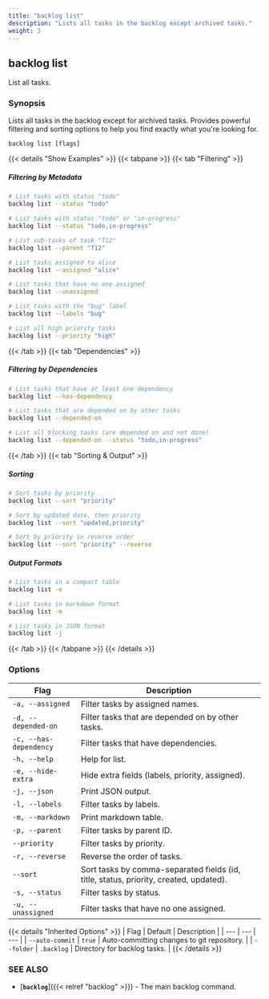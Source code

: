 ```yaml
---
title: "backlog list"
description: "Lists all tasks in the backlog except archived tasks."
weight: 3
---
```


## backlog list

List all tasks.

### Synopsis

Lists all tasks in the backlog except for archived tasks. Provides powerful filtering and sorting options to help you find exactly what you're looking for.

```
backlog list [flags]
```

{{< details "Show Examples" >}}
{{< tabpane >}}
{{< tab "Filtering" >}}
##### Filtering by Metadata
```bash
# List tasks with status "todo"
backlog list --status "todo"

# List tasks with status "todo" or "in-progress"
backlog list --status "todo,in-progress"

# List sub-tasks of task "T12"
backlog list --parent "T12"

# List tasks assigned to alice
backlog list --assigned "alice"

# List tasks that have no one assigned
backlog list --unassigned

# List tasks with the "bug" label
backlog list --labels "bug"

# List all high priority tasks
backlog list --priority "high"
```
{{< /tab >}}
{{< tab "Dependencies" >}}
##### Filtering by Dependencies
```bash
# List tasks that have at least one dependency
backlog list --has-dependency

# List tasks that are depended on by other tasks
backlog list --depended-on

# List all blocking tasks (are depended on and not done)
backlog list --depended-on --status "todo,in-progress"
```
{{< /tab >}}
{{< tab "Sorting & Output" >}}
##### Sorting
```bash
# Sort tasks by priority
backlog list --sort "priority"

# Sort by updated date, then priority
backlog list --sort "updated,priority"

# Sort by priority in reverse order
backlog list --sort "priority" --reverse
```

##### Output Formats
```bash
# List tasks in a compact table
backlog list -e

# List tasks in markdown format
backlog list -m

# List tasks in JSON format
backlog list -j
```
{{< /tab >}}
{{< /tabpane >}}
{{< /details >}}

### Options

| Flag | Description |
| --- | --- |
| `-a, --assigned` | Filter tasks by assigned names. |
| `-d, --depended-on` | Filter tasks that are depended on by other tasks. |
| `-c, --has-dependency` | Filter tasks that have dependencies. |
| `-h, --help` | Help for list. |
| `-e, --hide-extra` | Hide extra fields (labels, priority, assigned). |
| `-j, --json` | Print JSON output. |
| `-l, --labels` | Filter tasks by labels. |
| `-m, --markdown` | Print markdown table. |
| `-p, --parent` | Filter tasks by parent ID. |
| `--priority` | Filter tasks by priority. |
| `-r, --reverse` | Reverse the order of tasks. |
| `--sort` | Sort tasks by comma-separated fields (id, title, status, priority, created, updated). |
| `-s, --status` | Filter tasks by status. |
| `-u, --unassigned` | Filter tasks that have no one assigned. |

{{< details "Inherited Options" >}}
| Flag | Default | Description |
| --- | --- | --- |
| `--auto-commit` | `true` | Auto-committing changes to git repository. |
| `--folder` | `.backlog` | Directory for backlog tasks. |
{{< /details >}}

### SEE ALSO

- [**`backlog`**]({{< relref "backlog" >}}) - The main backlog command.